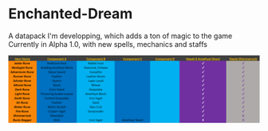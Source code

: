 # Enchanted-Dream
A datapack I'm developping, which adds a ton of magic to the game
Currently in Alpha 1.0, with new spells, mechanics and staffs

![Smithing Table Recipes](https://github.com/TheDarkWolfer/Enchanted-Dream/blob/main/Smithing_Table_Recipes.PNG)
